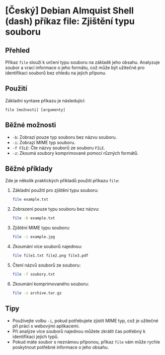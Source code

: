 # [Český] Debian Almquist Shell (dash) příkaz file: Zjištění typu souboru

## Přehled
Příkaz `file` slouží k určení typu souboru na základě jeho obsahu. Analyzuje soubor a vrací informace o jeho formátu, což může být užitečné pro identifikaci souborů bez ohledu na jejich příponu.

## Použití
Základní syntaxe příkazu je následující:

```
file [možnosti] [argumenty]
```

## Běžné možnosti
- `-b`: Zobrazí pouze typ souboru bez názvu souboru.
- `-i`: Zobrazí MIME typ souboru.
- `-f FILE`: Čte názvy souborů ze souboru `FILE`.
- `-z`: Zkoumá soubory komprimované pomocí různých formátů.

## Běžné příklady
Zde je několik praktických příkladů použití příkazu `file`:

1. Základní použití pro zjištění typu souboru:
   ```bash
   file example.txt
   ```

2. Zobrazení pouze typu souboru bez názvu:
   ```bash
   file -b example.txt
   ```

3. Zjištění MIME typu souboru:
   ```bash
   file -i example.jpg
   ```

4. Zkoumání více souborů najednou:
   ```bash
   file file1.txt file2.png file3.pdf
   ```

5. Čtení názvů souborů ze souboru:
   ```bash
   file -f soubory.txt
   ```

6. Zkoumání komprimovaného souboru:
   ```bash
   file -z archive.tar.gz
   ```

## Tipy
- Používejte volbu `-i`, pokud potřebujete zjistit MIME typ, což je užitečné při práci s webovými aplikacemi.
- Při analýze více souborů najednou můžete zkrátit čas potřebný k identifikaci jejich typů.
- Pokud máte soubor s neznámou příponou, příkaz `file` vám může rychle poskytnout potřebné informace o jeho obsahu.